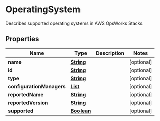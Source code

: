 

# OperatingSystem

Describes supported operating systems in AWS OpsWorks Stacks.

## Properties

| Name | Type | Description | Notes |
|------------ | ------------- | ------------- | -------------|
|**name** | [**String**](String.md) |  |  [optional] |
|**id** | [**String**](String.md) |  |  [optional] |
|**type** | [**String**](String.md) |  |  [optional] |
|**configurationManagers** | [**List**](List.md) |  |  [optional] |
|**reportedName** | [**String**](String.md) |  |  [optional] |
|**reportedVersion** | [**String**](String.md) |  |  [optional] |
|**supported** | [**Boolean**](Boolean.md) |  |  [optional] |



